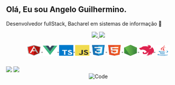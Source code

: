 ## Olá, Eu sou Angelo Guilhermino.
   Desenvolvedor fullStack, Bacharel em sistemas de informação 🚀

<div align="center">
  <a href="https://github.com/0Guilhermino">
  <img height="160em" src="https://github-readme-stats.vercel.app/api?username=0guilhermino&show_icons=true&theme=tokyonight&include_all_commits=true&count_private=true"/>
  <img height="160em" src="https://github-readme-stats.vercel.app/api/top-langs/?username=0guilhermino&layout=compact&langs_count=7&theme=tokyonight"/>
</div>
<div style="display: inline_block" align="center"><br>
   <img align="center" alt="Anjo-Angular" height="30" width="40" src="https://raw.githubusercontent.com/devicons/devicon/master/icons/angularjs/angularjs-original.svg">
    <img align="center" alt="Anjo-Vue" height="30" width="40" src="https://raw.githubusercontent.com/devicons/devicon/master/icons/vuejs/vuejs-original.svg">
  <img align="center" alt="Anjo-Ts" height="30" width="40" src="https://raw.githubusercontent.com/devicons/devicon/master/icons/typescript/typescript-plain.svg">
  <img align="center" alt="Anjo-Js" height="30" width="40" src="https://raw.githubusercontent.com/devicons/devicon/master/icons/javascript/javascript-original.svg">
  <img align="center" alt="Anjo-CSS" height="30" width="40" src="https://raw.githubusercontent.com/devicons/devicon/master/icons/css3/css3-original.svg">
  <img align="center" alt="Anjo-HTML" height="30" width="40" src="https://raw.githubusercontent.com/devicons/devicon/master/icons/html5/html5-original.svg">
  <img align="center" alt="Anjo-Java" height="30" width="40" src="https://raw.githubusercontent.com/devicons/devicon/master/icons/nodejs/nodejs-original.svg">
   <img align="center" alt="Anjo-Nest" height="30" width="40" src="https://raw.githubusercontent.com/devicons/devicon/master/icons/nestjs/nestjs-plain.svg">
  <img align="center" alt="Anjo-Java" height="30" width="40" src="https://raw.githubusercontent.com/devicons/devicon/master/icons/java/java-original.svg">
 </div>
   
  ##
 
<div> 
  <a href = "mailto:angeloguilhermino@gmail.com"><img src="https://img.shields.io/badge/-Gmail-%23333?style=for-the-badge&logo=gmail&logoColor=white" target="_blank"></a>
  <a href="https://www.linkedin.com/in/angelo-guilhermino-736291109/" target="_blank"><img src="https://img.shields.io/badge/-LinkedIn-%230077B5?style=for-the-badge&logo=linkedin&logoColor=white" target="_blank"></a> 
  <div align="center" dir="auto">
    <img align="certer" alt="Code" height="240" width="300" src="https://media1.giphy.com/media/VTtANKl0beDFQRLDTh/giphy.gif?cid=ecf05e47didutnfs25im7931rs0cl0jehl6v0jhh34epog5g&rid=giphy.gif&ct=g" data-canonical-src="https://c.tenor.com/4fAS3R0nMa8AAAAi/akuma-gouki.gif" style="max-width: 100%;">
</div>

